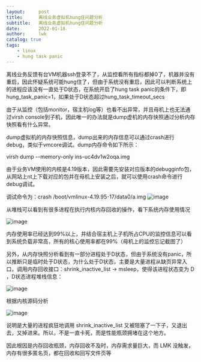 ```yaml
---
layout:     post
title:      离线业务虚拟机hung住问题分析
subtitle:   离线业务虚拟机hung住问题分析
date:       2022-01-18
author:     lwk
catalog: true
tags:
    - linux
    - hung task panic
---
```


离线业务反馈有台VM机器ssh登录不了，从监控看所有指标都掉0了，机器并没有重启，因此怀疑系统可能hung住了，但由于系统没有重启，因此可以判断系统上的进程应该没有一直处于D状态，在系统开启了hung task panic的条件下，即hung_task_panic=1，如果处于D状态超过hung_task_timeout_secs

 

由于从监控（包括monitor，宿主机log等）也看不出异常，并且母机上也无法通过virsh console到子机，因此唯一的办法就是dump虚机的内存快照通过分析内存快照看有什么异常。

dump虚拟机的内存快照信息，dump出来的内存信息可以通过crash进行debug，类似于vmcore调试。dump内存命令如下所示：

virsh dump --memory-only ins-uc4dv1w2oqa.img

 

由于业务VM使用的内核是4.19版本，因此需要先安装对应版本的debugginfo包，从网站上nt上下载对应的包并在母机上安装之后，就可以使用crash命令进行debug调试。

调试命令为：crash /boot/vmlinux-4.19.95-17/data0/a.img
![image](https://user-images.githubusercontent.com/36918717/177044362-aa46e1a8-f199-4cc3-b414-1e1f89b35c45.png)

从堆栈可以看到有很多进程在执行内核内存回收的操作，看下系统内存使用情况

![image](https://user-images.githubusercontent.com/36918717/177044369-1d03314e-ad64-4e47-8e3c-acc8ad5ca93d.png)

内存使用率已经达到99%以上，并结合宿主机上子机所占CPU的监控信息可以看到系统负载非常高，所有的核心使用率都在99%（母机上的监控忘记截图了）

另外，从内存快照分析看到有一部分进程处于D状态，但由于系统没有panic，所以推断只是临时处于D状态，为什么处于D状态，主要是大量进程从缺页异常入口，调用内存回收接口：shrink_inactive_list -> msleep，使得该进程状态变为 D ，D状态进程堆栈信息：

![image](https://user-images.githubusercontent.com/36918717/177044383-c1a74b2b-caac-476e-af32-981240ca2759.png)

根据内核源码分析

![image](https://user-images.githubusercontent.com/36918717/177044392-d9d62317-5c5e-46da-bc24-c10ec458a20b.png)

说明是大量的进程疯狂地调用 shrink_inactive_list 又被阻塞了一下子，又退出去，又掉进来。所以，不是一直卡死，而是性能瓶颈拥堵在这个地方。

因此根因是内存回收瓶颈，内存回收不及时，内存需求量巨大，而 LMK 没触发，内存有很多匿名页，都在回收和回写文件页等




